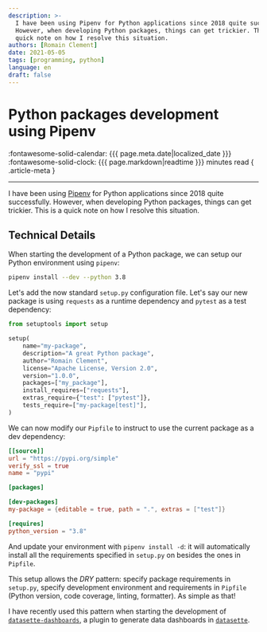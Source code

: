 ```yaml
---
description: >-
  I have been using Pipenv for Python applications since 2018 quite successfully.
  However, when developing Python packages, things can get trickier. This is a
  quick note on how I resolve this situation.
authors: [Romain Clement]
date: 2021-05-05
tags: [programming, python]
language: en
draft: false
---
```


# Python packages development using Pipenv

:fontawesome-solid-calendar: {{{ page.meta.date|localized_date }}}
:fontawesome-solid-clock: {{{ page.markdown|readtime }}} minutes read
{ .article-meta }

---

I have been using [Pipenv][pipenv] for Python applications since 2018 quite
successfully. However, when developing Python packages, things can get trickier.
This is a quick note on how I resolve this situation.

## Technical Details

When starting the development of a Python package, we can setup our Python
environment using `pipenv`:

```bash
pipenv install --dev --python 3.8
```

Let's add the now standard `setup.py` configuration file. Let's say our new
package is using `requests` as a runtime dependency and `pytest` as a test
dependency:

```python
from setuptools import setup

setup(
    name="my-package",
    description="A great Python package",
    author="Romain Clement",
    license="Apache License, Version 2.0",
    version="1.0.0",
    packages=["my_package"],
    install_requires=["requests"],
    extras_require={"test": ["pytest"]},
    tests_require=["my-package[test]"],
)
```

We can now modify our `Pipfile` to instruct to use the current package as a dev
dependency:

```toml
[[source]]
url = "https://pypi.org/simple"
verify_ssl = true
name = "pypi"

[packages]

[dev-packages]
my-package = {editable = true, path = ".", extras = ["test"]}

[requires]
python_version = "3.8"
```

And update your environment with `pipenv install -d`: it will automatically install
all the requirements specified in `setup.py` on besides the ones in `Pipfile`.

This setup allows the _DRY_ pattern: specify package requirements in `setup.py`,
specify development environment and requirements in `Pipfile` (Python version,
code coverage, linting, formatter). As simple as that!

I have recently used this pattern when starting the development of
[`datasette-dashboards`][datasette-dashboards], a plugin to generate data dashboards
in [`datasette`][datasette].

[pipenv]: https://pipenv.pypa.io 'Pipenv'
[datasette-dashboards]: https://github.com/rclement/datasette-dashboards 'datasette-dashboards'
[datasette]: https://datasette.io 'Datasette'
